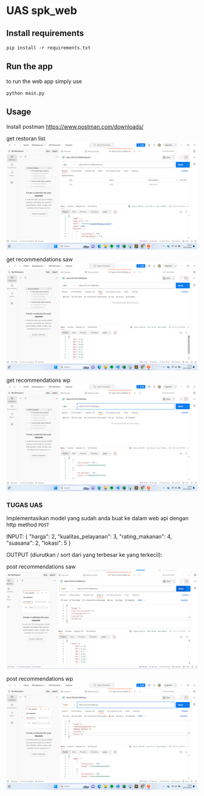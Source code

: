 # UAS spk_web

## Install requirements

    pip install -r requirements.txt

## Run the app
to run the web app simply  use

    python main.py

## Usage
Install postman 
https://www.postman.com/downloads/

get restoran list
<img src='img/Screenshot postman 1.png' alt='restoran list'/>

get recommendations saw
<img src='img/Screenshot postman 2.png' alt='recommendations saw'/>

get recommendations wp
<img src='img/Screenshot postman 3.png' alt='recommendations wp'/>

### TUGAS UAS
Implementasikan model yang sudah anda buat ke dalam web api dengan http method `POST`

INPUT:
{
    "harga": 2, 
    "kualitas_pelayanan": 3, 
    "rating_makanan": 4, 
    "suasana": 2, 
    "lokasi": 5
}

OUTPUT (diurutkan / sort dari yang terbesar ke yang terkecil):

post recommendations saw
<img src='img/Screenshot postman 4.png' alt='recommendations saw'/>

post recommendations wp
<img src='img/Screenshot postman 5.png' alt='recommendations wp'/>
